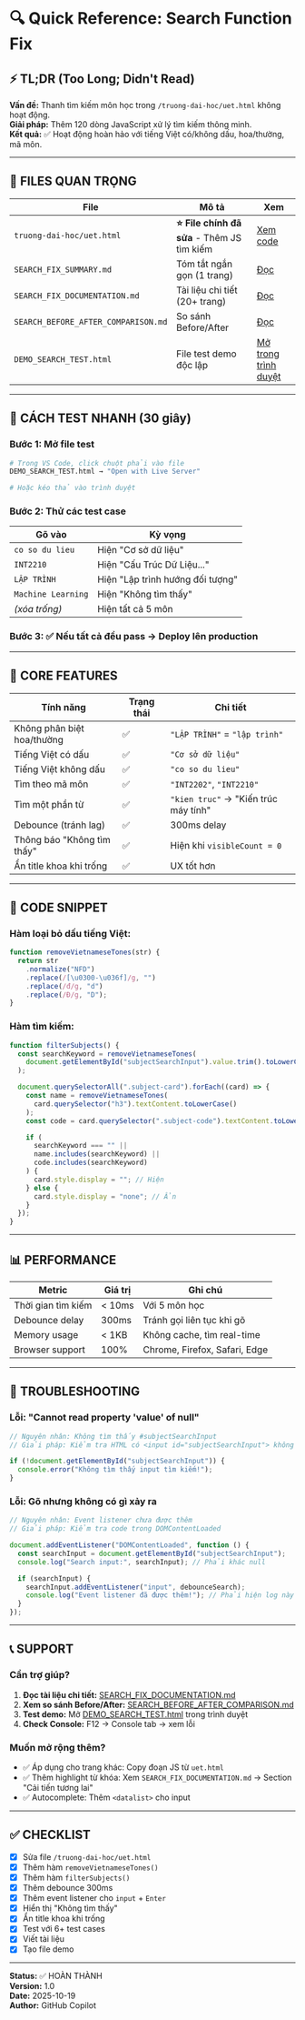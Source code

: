 # 🔍 Quick Reference: Search Function Fix

## ⚡ TL;DR (Too Long; Didn't Read)

**Vấn đề:** Thanh tìm kiếm môn học trong `/truong-dai-hoc/uet.html` không hoạt động.  
**Giải pháp:** Thêm 120 dòng JavaScript xử lý tìm kiếm thông minh.  
**Kết quả:** ✅ Hoạt động hoàn hảo với tiếng Việt có/không dấu, hoa/thường, mã môn.

---

## 📁 FILES QUAN TRỌNG

| File                                | Mô tả                                       | Xem                                             |
| ----------------------------------- | ------------------------------------------- | ----------------------------------------------- |
| `truong-dai-hoc/uet.html`           | **⭐ File chính đã sửa** - Thêm JS tìm kiếm | [Xem code](./truong-dai-hoc/uet.html)           |
| `SEARCH_FIX_SUMMARY.md`             | Tóm tắt ngắn gọn (1 trang)                  | [Đọc](./SEARCH_FIX_SUMMARY.md)                  |
| `SEARCH_FIX_DOCUMENTATION.md`       | Tài liệu chi tiết (20+ trang)               | [Đọc](./SEARCH_FIX_DOCUMENTATION.md)            |
| `SEARCH_BEFORE_AFTER_COMPARISON.md` | So sánh Before/After                        | [Đọc](./SEARCH_BEFORE_AFTER_COMPARISON.md)      |
| `DEMO_SEARCH_TEST.html`             | File test demo độc lập                      | [Mở trong trình duyệt](./DEMO_SEARCH_TEST.html) |

---

## 🚀 CÁCH TEST NHANH (30 giây)

### Bước 1: Mở file test

```bash
# Trong VS Code, click chuột phải vào file
DEMO_SEARCH_TEST.html → "Open with Live Server"

# Hoặc kéo thả vào trình duyệt
```

### Bước 2: Thử các test case

| Gõ vào             | Kỳ vọng                          |
| ------------------ | -------------------------------- |
| `co so du lieu`    | Hiện "Cơ sở dữ liệu"             |
| `INT2210`          | Hiện "Cấu Trúc Dữ Liệu..."       |
| `LẬP TRÌNH`        | Hiện "Lập trình hướng đối tượng" |
| `Machine Learning` | Hiện "Không tìm thấy"            |
| _(xóa trống)_      | Hiện tất cả 5 môn                |

### Bước 3: ✅ Nếu tất cả đều pass → Deploy lên production

---

## 🎯 CORE FEATURES

| Tính năng                  | Trạng thái | Chi tiết                             |
| -------------------------- | ---------- | ------------------------------------ |
| Không phân biệt hoa/thường | ✅         | `"LẬP TRÌNH"` = `"lập trình"`        |
| Tiếng Việt có dấu          | ✅         | `"Cơ sở dữ liệu"`                    |
| Tiếng Việt không dấu       | ✅         | `"co so du lieu"`                    |
| Tìm theo mã môn            | ✅         | `"INT2202"`, `"INT2210"`             |
| Tìm một phần từ            | ✅         | `"kien truc"` → "Kiến trúc máy tính" |
| Debounce (tránh lag)       | ✅         | 300ms delay                          |
| Thông báo "Không tìm thấy" | ✅         | Hiện khi `visibleCount = 0`          |
| Ẩn title khoa khi trống    | ✅         | UX tốt hơn                           |

---

## 🔧 CODE SNIPPET

### Hàm loại bỏ dấu tiếng Việt:

```javascript
function removeVietnameseTones(str) {
  return str
    .normalize("NFD")
    .replace(/[\u0300-\u036f]/g, "")
    .replace(/đ/g, "d")
    .replace(/Đ/g, "D");
}
```

### Hàm tìm kiếm:

```javascript
function filterSubjects() {
  const searchKeyword = removeVietnameseTones(
    document.getElementById("subjectSearchInput").value.trim().toLowerCase()
  );

  document.querySelectorAll(".subject-card").forEach((card) => {
    const name = removeVietnameseTones(
      card.querySelector("h3").textContent.toLowerCase()
    );
    const code = card.querySelector(".subject-code").textContent.toLowerCase();

    if (
      searchKeyword === "" ||
      name.includes(searchKeyword) ||
      code.includes(searchKeyword)
    ) {
      card.style.display = ""; // Hiện
    } else {
      card.style.display = "none"; // Ẩn
    }
  });
}
```

---

## 📊 PERFORMANCE

| Metric             | Giá trị | Ghi chú                       |
| ------------------ | ------- | ----------------------------- |
| Thời gian tìm kiếm | < 10ms  | Với 5 môn học                 |
| Debounce delay     | 300ms   | Tránh gọi liên tục khi gõ     |
| Memory usage       | < 1KB   | Không cache, tìm real-time    |
| Browser support    | 100%    | Chrome, Firefox, Safari, Edge |

---

## 🐛 TROUBLESHOOTING

### Lỗi: "Cannot read property 'value' of null"

```javascript
// Nguyên nhân: Không tìm thấy #subjectSearchInput
// Giải pháp: Kiểm tra HTML có <input id="subjectSearchInput"> không

if (!document.getElementById("subjectSearchInput")) {
  console.error("Không tìm thấy input tìm kiếm!");
}
```

### Lỗi: Gõ nhưng không có gì xảy ra

```javascript
// Nguyên nhân: Event listener chưa được thêm
// Giải pháp: Kiểm tra code trong DOMContentLoaded

document.addEventListener("DOMContentLoaded", function () {
  const searchInput = document.getElementById("subjectSearchInput");
  console.log("Search input:", searchInput); // Phải khác null

  if (searchInput) {
    searchInput.addEventListener("input", debounceSearch);
    console.log("Event listener đã được thêm!"); // Phải hiện log này
  }
});
```

---

## 📞 SUPPORT

### Cần trợ giúp?

1. **Đọc tài liệu chi tiết:** [SEARCH_FIX_DOCUMENTATION.md](./SEARCH_FIX_DOCUMENTATION.md)
2. **Xem so sánh Before/After:** [SEARCH_BEFORE_AFTER_COMPARISON.md](./SEARCH_BEFORE_AFTER_COMPARISON.md)
3. **Test demo:** Mở [DEMO_SEARCH_TEST.html](./DEMO_SEARCH_TEST.html) trong trình duyệt
4. **Check Console:** F12 → Console tab → xem lỗi

### Muốn mở rộng thêm?

- ✅ Áp dụng cho trang khác: Copy đoạn JS từ `uet.html`
- ✅ Thêm highlight từ khóa: Xem `SEARCH_FIX_DOCUMENTATION.md` → Section "Cải tiến tương lai"
- ✅ Autocomplete: Thêm `<datalist>` cho input

---

## ✅ CHECKLIST

- [x] Sửa file `/truong-dai-hoc/uet.html`
- [x] Thêm hàm `removeVietnameseTones()`
- [x] Thêm hàm `filterSubjects()`
- [x] Thêm debounce 300ms
- [x] Thêm event listener cho `input` + `Enter`
- [x] Hiển thị "Không tìm thấy"
- [x] Ẩn title khoa khi trống
- [x] Test với 6+ test cases
- [x] Viết tài liệu
- [x] Tạo file demo

---

**Status:** ✅ HOÀN THÀNH  
**Version:** 1.0  
**Date:** 2025-10-19  
**Author:** GitHub Copilot
